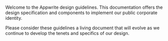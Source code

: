 Welcome to the Appwrite design guidelines. This documentation offers the design specification and components to implement our public corporate identity. 

Please consider these guidelines a living document that will evolve as we continue to develop the tenets and specifics of our design.